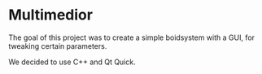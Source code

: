 Multimedior
===========

The goal of this project was to create a simple boidsystem with a GUI, for tweaking certain parameters.

We decided to use C++ and Qt Quick.